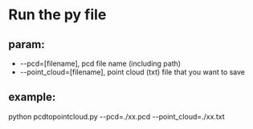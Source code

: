 # Run the py file
## param:
- --pcd=[filename], pcd file name (including path)
- --point_cloud=[filename], point cloud (txt) file that you want to save

## example:
python pcdtopointcloud.py --pcd=./xx.pcd --point_cloud=./xx.txt
